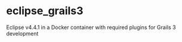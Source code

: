 # eclipse_grails3
Eclipse v4.4.1 in a Docker container with required plugins for Grails 3 development
